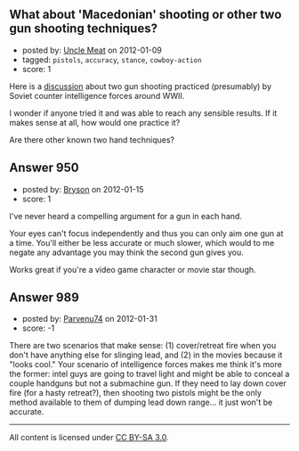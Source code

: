 ## What about 'Macedonian' shooting or other two gun shooting techniques?

- posted by: [Uncle Meat](https://stackexchange.com/users/-1/49-uncle-meat) on 2012-01-09
- tagged: `pistols`, `accuracy`, `stance`, `cowboy-action`
- score: 1

Here is a [discussion][1] about two gun shooting practiced (presumably) by Soviet counter intelligence forces around WWII. 

I wonder if anyone tried it and was able to reach any sensible results. If it makes sense at all, how would one practice it? 

Are there other known two hand techniques? 


  [1]: http://thefiringline.com/forums/showthread.php?t=147670


## Answer 950

- posted by: [Bryson](https://stackexchange.com/users/-1/32-bryson) on 2012-01-15
- score: 1

I've never heard a compelling argument for a gun in each hand. 

Your eyes can't focus independently and thus you can only aim one gun at a time. You'll either be less accurate or much slower, which would to me negate any advantage you may think the second gun gives you. 

Works great if you're a video game character or movie star though. 


## Answer 989

- posted by: [Parvenu74](https://stackexchange.com/users/-1/403-parvenu74) on 2012-01-31
- score: -1

There are two scenarios that make sense: (1) cover/retreat fire when you don't have anything else for slinging lead, and (2) in the movies because it "looks cool."  Your scenario of intelligence forces makes me think it's more the former: intel guys are going to travel light and might be able to conceal a couple handguns but not a submachine gun.  If they need to lay down cover fire (for a hasty retreat?), then shooting two pistols might be the only method available to them of dumping lead down range... it just won't be accurate.



---

All content is licensed under [CC BY-SA 3.0](https://creativecommons.org/licenses/by-sa/3.0/).
